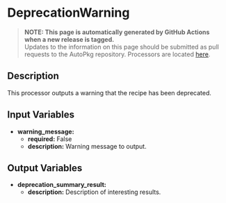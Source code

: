 # DeprecationWarning

> **NOTE: This page is automatically generated by GitHub Actions when a new release is tagged.**<br />Updates to the information on this page should be submitted as pull requests to the AutoPkg repository. Processors are located [here](https://github.com/autopkg/autopkg/tree/master/Code/autopkglib).
## Description
This processor outputs a warning that the recipe has been deprecated.

## Input Variables
- **warning\_message:**
    - **required:** False
    - **description:** Warning message to output.

## Output Variables
- **deprecation\_summary\_result:**
    - **description:** Description of interesting results.


